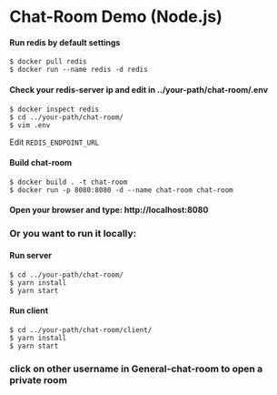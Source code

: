 # Chat-Room Demo (Node.js)

#### Run redis by default settings

```
$ docker pull redis
$ docker run --name redis -d redis
```

#### Check your redis-server ip and edit in ../your-path/chat-room/.env 

```
$ docker inspect redis
$ cd ../your-path/chat-room/
$ vim .env
```

Edit `REDIS_ENDPOINT_URL`

#### Build chat-room

```
$ docker build . -t chat-room
$ docker run -p 8080:8080 -d --name chat-room chat-room
```

#### Open your browser and type: http://localhost:8080

### Or you want to run it locally:

#### Run server

```
$ cd ../your-path/chat-room/
$ yarn install
$ yarn start
```

#### Run client

```
$ cd ../your-path/chat-room/client/
$ yarn install
$ yarn start
```

### click on other username in General-chat-room to open a private room

